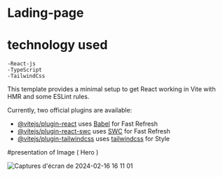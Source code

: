 # Lading-page  
# technology used 
    -React-js
    -TypeScript
    -TailwindCss

This template provides a minimal setup to get React working in Vite with HMR and some ESLint rules.

Currently, two official plugins are available:

- [@vitejs/plugin-react](https://github.com/vitejs/vite-plugin-react/blob/main/packages/plugin-react/README.md) uses [Babel](https://babeljs.io/) for Fast Refresh
- [@vitejs/plugin-react-swc](https://github.com/vitejs/vite-plugin-react-swc) uses [SWC](https://swc.rs/) for Fast Refresh
- [@vitejs/plugin-tailwindcss](https://tailwindcss.com/) uses [tailwindcss]([https://swc.rs/](https://tailwindcss.com/)https://tailwindcss.com/) for Style


#presentation of Image ( Hero )



![Captures d'écran de 2024-02-16 16 11 01](https://github.com/Th3-attacker/landing-page/assets/47328817/ef7a8bc6-df77-4ace-8dff-38bf47e315f7)
